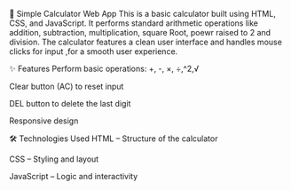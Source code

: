 🧮 Simple Calculator Web App
This is a basic calculator built using HTML, CSS, and JavaScript. It performs standard arithmetic operations like addition, subtraction, multiplication, square Root, poewr raised to 2 and division. The calculator features a clean user interface and handles mouse clicks for input ,for a smooth user experience.

✨ Features
Perform basic operations: +, -, ×, ÷,^2,√

Clear button (AC) to reset input

DEL button to delete the last digit

Responsive design

🛠️ Technologies Used
HTML – Structure of the calculator

CSS – Styling and layout

JavaScript – Logic and interactivity

